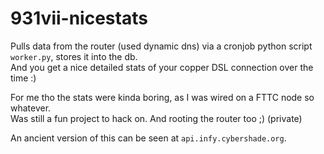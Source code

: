 # 931vii-nicestats

Pulls data from the router (used dynamic dns) via a cronjob python script `worker.py`, stores it into the db.  
And you get a nice detailed stats of your copper DSL connection over the time :)  

For me tho the stats were kinda boring, as I was wired on a FTTC node so whatever.  
Was still a fun project to hack on. And rooting the router too ;) (private)

An ancient version of this can be seen at `api.infy.cybershade.org`.
